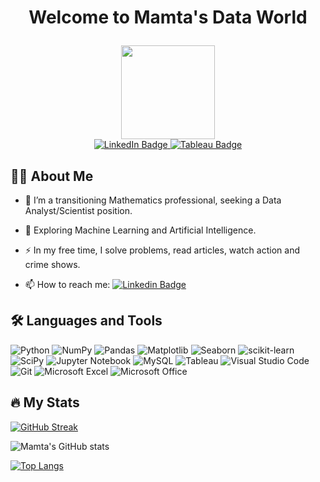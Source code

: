 
<h1 align="center" >

Welcome to Mamta's Data World 

</h1> 


<div id="header" align="center">
  <img src="https://media.giphy.com/media/5k5vZwRFZR5aZeniqb/giphy.gif" width="150"/>
</div>

<div id="badges", align="center">
  <a href="https://www.linkedin.com/in/mamta-kumari-432337129/">
    <img src="https://img.shields.io/badge/LinkedIn-blue?style=plastic&logo=linkedin&logoColor=white" alt="LinkedIn Badge"/>
  </a>
  <a href="https://public.tableau.com/app/profile/mamta.kumari8608">
    <img src="https://img.shields.io/badge/tableau-%230077B5.svg?style=fplastic&logo=tableau&logoColor=white" alt="Tableau Badge"/>
  </a>
</div>
<div id="badges", align="center">
<img src="https://komarev.com/ghpvc/?username=your-github-mamta987&style=flat-square&color=blue" , alt=""/>
</div>

## :woman_technologist: About Me 
- :telescope: I’m a transitioning Mathematics professional, seeking a Data Analyst/Scientist position. 

- :seedling: Exploring Machine Learning and Artificial Intelligence.

- :zap: In my free time, I solve problems, read articles, watch action and crime shows.

- :mailbox: How to reach me: [![Linkedin Badge](https://img.shields.io/badge/-linkedin-blue?style=flat&logo=Linkedin&logoColor=white)]([your-linkedin-url](https://www.linkedin.com/in/mamta-kumari-432337129/))

## :hammer_and_wrench: Languages and Tools

![Python](https://img.shields.io/badge/python-3670A0?style=plastic&logo=python&logoColor=yellow)
![NumPy](https://img.shields.io/badge/numpy-%23013243.svg?style=plastic&logo=numpy&logoColor=white)
![Pandas](https://img.shields.io/badge/pandas-%23150458.svg?style=plastic&logo=pandas&logoColor=white)
![Matplotlib](https://img.shields.io/badge/Matplotlib-%23ffffff.svg?style=plastic&logo=Matplotlib&logoColor=black)
![Seaborn](https://img.shields.io/badge/Seaborn-%23ffffff.svg?style=plastic&logo=Matplotlib&logoColor=black)
![scikit-learn](https://img.shields.io/badge/scikit--learn-%23F7931E.svg?style=plastic&logo=scikit-learn&logoColor=white)
![SciPy](https://img.shields.io/badge/SciPy-%230C55A5.svg?style=plastic&logo=scipy&logoColor=%white)
![Jupyter Notebook](https://img.shields.io/badge/jupyter-%23FA0F00.svg?style=plastic&logo=jupyter&logoColor=white)
![MySQL](https://img.shields.io/badge/mysql-%2300f.svg?style=plastic&logo=mysql&logoColor=white)
![Tableau](https://img.shields.io/badge/tableau-%23E97627.svg?style=plastic&logo=tableau&logoColor=white)
![Visual Studio Code](https://img.shields.io/badge/Visual%20Studio%20Code-0078d7.svg?style=plastic&logo=visual-studio-code&logoColor=white)
![Git](https://img.shields.io/badge/git-%23F05033.svg?style=plastic&logo=git&logoColor=white)
![Microsoft Excel](https://img.shields.io/badge/Microsoft_Excel-217346?style=plastic&logo=microsoft-excel&logoColor=white)
![Microsoft Office](https://img.shields.io/badge/Microsoft_Office-D83B01?style=plastic&logo=microsoft-office&logoColor=white)

## :fire: My Stats

[![GitHub Streak](http://github-readme-streak-stats.herokuapp.com?user=mamta987&theme=dark&background=000000)](https://git.io/streak-stats)


![Mamta's GitHub stats](https://github-readme-stats.vercel.app/api?username=mamta987&theme=ocean_dark&show_icons=true)

[![Top Langs](https://github-readme-stats.vercel.app/api/top-langs/?username=mamta987&theme=ocean_dark&show_icons=true&langs_count=8)](https://github.com/amamta987/github-readme-stats)





<!---
mamta987/mamta987 is a ✨ special ✨ repository because its `README.md` (this file) appears on your GitHub profile.
You can click the Preview link to take a look at your changes.
--->
